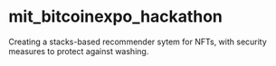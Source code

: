 # mit_bitcoinexpo_hackathon
Creating a stacks-based recommender sytem for NFTs, with security measures to protect against washing.
